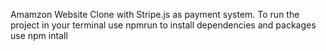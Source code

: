 <!-- Ishan Amazon Clone -->

Amamzon Website Clone with Stripe.js as payment system.
To run the project in your terminal
use npmrun
to install dependencies and packages 
use npm intall

<!-- Enjoy -->